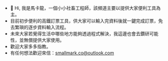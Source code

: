 - 👋 Hi, 我是馬卡龍，一個小小社畜工程師，該頻道主要以提供大家便利工具為主。
- 目前初步便利的高鐵訂票工具，供大家可以輸入完資料後就一鍵完成訂票，免去繁瑣的逐步資料輸入流程。
- 未來大家若覺得生活中哪些地方能夠透過程式解決，我這邊也會去鑽研可能性，並無償提供大家使用。
- 歡迎大家多多指教。
- 有任何想法歡迎來信：smallmark.co@outlook.com

<!---
MarkParadise/MarkParadise is a ✨ special ✨ repository because its `README.md` (this file) appears on your GitHub profile.
You can click the Preview link to take a look at your changes.
--->
